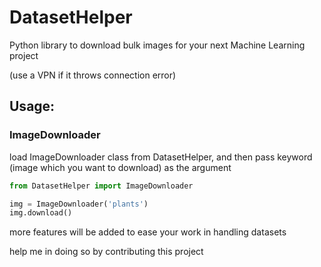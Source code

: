 # DatasetHelper
Python library to download bulk images for your next Machine Learning project

(use a VPN if it throws connection error)

## Usage:
### ImageDownloader
load ImageDownloader class from DatasetHelper, and then pass keyword (image which you want to download) as the argument
```python
from DatasetHelper import ImageDownloader

img = ImageDownloader('plants')
img.download()
```

more features will be added to ease your work in handling datasets

help me in doing so by contributing this project
